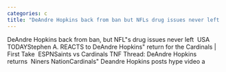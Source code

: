```yaml
---
categories: c
title: "DeAndre Hopkins back from ban but NFLs drug issues never left  USA TODAY"
---
```

DeAndre Hopkins back from ban, but NFL"s drug issues never left&nbsp;&nbsp;USA TODAYStephen A. REACTS to DeAndre Hopkins" return for the Cardinals | First Take&nbsp;&nbsp;ESPNSaints vs Cardinals TNF Thread: DeAndre Hopkins returns&nbsp;&nbsp;Niners NationCardinals" Deandre Hopkins posts hype video a